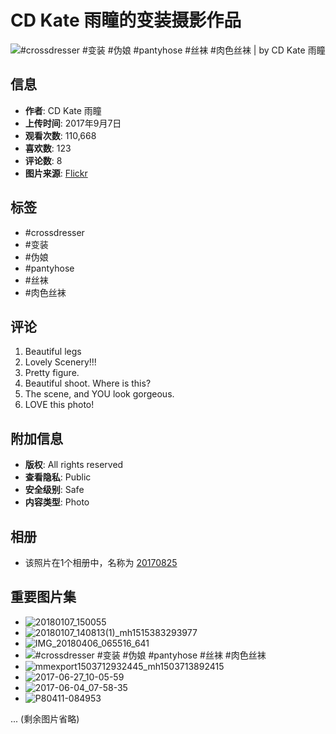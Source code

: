 # CD Kate 雨瞳的变装摄影作品

![#crossdresser #变装 #伪娘 #pantyhose #丝袜 #肉色丝袜 | by CD Kate 雨瞳](//live.staticflickr.com/4430/36685366660_56357e378e_c.jpg)

## 信息
- **作者**: CD Kate 雨瞳
- **上传时间**: 2017年9月7日
- **观看次数**: 110,668
- **喜欢数**: 123
- **评论数**: 8
- **图片来源**: [Flickr](https://www.flickr.com/photos/87588681@N02/36685366660)

## 标签
- #crossdresser
- #变装
- #伪娘
- #pantyhose
- #丝袜
- #肉色丝袜

## 评论
1. Beautiful legs
2. Lovely Scenery!!!
3. Pretty figure.
4. Beautiful shoot. Where is this?
5. The scene, and YOU look gorgeous.
6. LOVE this photo!

## 附加信息
- **版权**: All rights reserved
- **查看隐私**: Public
- **安全级别**: Safe
- **内容类型**: Photo

## 相册
- 该照片在1个相册中，名称为 [20170825](https://www.flickr.com/photos/87588681@N02/albums/72157685688507983)

## 重要图片集
- ![20180107_150055](//live.staticflickr.com/4596/24701561007_45404b16f7_s.jpg)
- ![20180107_140813(1)_mh1515383293977](//live.staticflickr.com/4750/38914438284_a434e379ee_s.jpg)
- ![IMG_20180406_065516_641](//live.staticflickr.com/871/27400609528_4bd996bd88_s.jpg)
- ![#crossdresser #变装 #伪娘 #pantyhose #丝袜 #肉色丝袜](//live.staticflickr.com/4430/36685366660_56357e378e_s.jpg)
- ![mmexport1503712932445_mh1503713892415](//live.staticflickr.com/4419/36673991551_17aa15031d_s.jpg)
- ![2017-06-27_10-05-59](//live.staticflickr.com/4216/35411859882_27bf3cc1ef_s.jpg)
- ![2017-06-04_07-58-35](//live.staticflickr.com/4242/35049097026_67ee0db43c_s.jpg)
- ![P80411-084953](//live.staticflickr.com/867/41350323742_ce8ca0627b_s.jpg)

... (剩余图片省略)